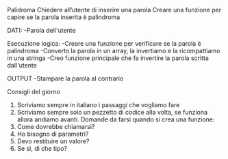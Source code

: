 
Palidroma
Chiedere all’utente di inserire una parola
Creare una funzione per capire se la parola inserita è palindroma


DATI:
-Parola dell'utente

Esecuzione logica:
-Creare una funzione per verificare se la parola è palindroma
-Converto la parola in un array, la invertiamo e la ricompattiamo in una stringa
-Creo funzione principale che fa invertire la parola scritta dall'utente

OUTPUT
-Stampare la parola al contrario




















Consigli del giorno
1. Scriviamo sempre in italiano i passaggi che vogliamo fare
2. Scriviamo sempre solo un pezzetto di codice alla volta, se funziona allora andiamo avanti.
Domande da  farsi quando si crea una funzione:
1. Come dovrebbe chiamarsi?
2. Ho bisogno di parametri?
3. Devo restituire un valore?
4. Se sì, di che tipo?
